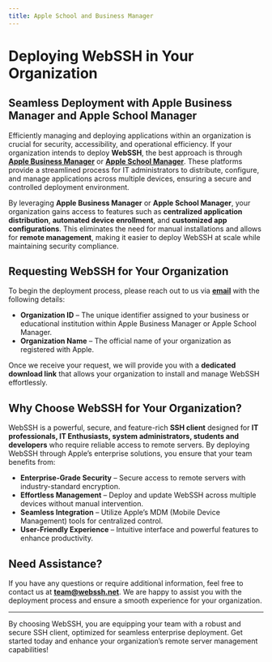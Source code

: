 ```yaml
---
title: Apple School and Business Manager
---
```


# Deploying WebSSH in Your Organization

## Seamless Deployment with Apple Business Manager and Apple School Manager

Efficiently managing and deploying applications within an organization is crucial for security, accessibility, and operational efficiency. If your organization intends to deploy **WebSSH**, the best approach is through **[Apple Business Manager](https://business.apple.com/)** or **[Apple School Manager](https://school.apple.com/)**. These platforms provide a streamlined process for IT administrators to distribute, configure, and manage applications across multiple devices, ensuring a secure and controlled deployment environment.

By leveraging **Apple Business Manager** or **Apple School Manager**, your organization gains access to features such as **centralized application distribution**, **automated device enrollment**, and **customized app configurations**. This eliminates the need for manual installations and allows for **remote management**, making it easier to deploy WebSSH at scale while maintaining security compliance.

## Requesting WebSSH for Your Organization

To begin the deployment process, please reach out to us via **[email](mailto:team@webssh.net)** with the following details:

- **Organization ID** – The unique identifier assigned to your business or educational institution within Apple Business Manager or Apple School Manager.
- **Organization Name** – The official name of your organization as registered with Apple.

Once we receive your request, we will provide you with a **dedicated download link** that allows your organization to install and manage WebSSH effortlessly.

## Why Choose WebSSH for Your Organization?

WebSSH is a powerful, secure, and feature-rich **SSH client** designed for **IT professionals, IT Enthusiasts, system administrators, students and developers** who require reliable access to remote servers. By deploying WebSSH through Apple’s enterprise solutions, you ensure that your team benefits from:

- **Enterprise-Grade Security** – Secure access to remote servers with industry-standard encryption.
- **Effortless Management** – Deploy and update WebSSH across multiple devices without manual intervention.
- **Seamless Integration** – Utilize Apple’s MDM (Mobile Device Management) tools for centralized control.
- **User-Friendly Experience** – Intuitive interface and powerful features to enhance productivity.

## Need Assistance?

If you have any questions or require additional information, feel free to contact us at **[team@webssh.net](mailto:team@webssh.net)**. We are happy to assist you with the deployment process and ensure a smooth experience for your organization.

---

By choosing WebSSH, you are equipping your team with a robust and secure SSH client, optimized for seamless enterprise deployment. Get started today and enhance your organization’s remote server management capabilities!